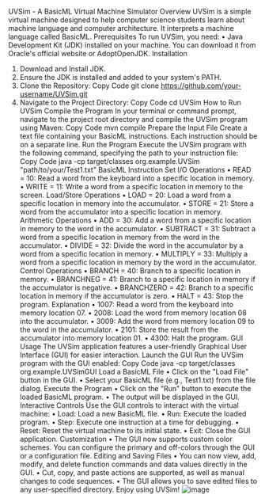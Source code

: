 UVSim - A BasicML Virtual Machine Simulator
Overview
UVSim is a simple virtual machine designed to help computer science students learn about machine language and computer architecture. It interprets a machine language called BasicML.
Prerequisites
To run UVSim, you need:
•	Java Development Kit (JDK) installed on your machine. You can download it from Oracle's official website or AdoptOpenJDK.
Installation
1.	Download and Install JDK.
2.	Ensure the JDK is installed and added to your system's PATH.
3.	Clone the Repository:
Copy Code
git clone https://github.com/your-username/UVSim.git
4.	Navigate to the Project Directory:
Copy Code
cd UVSim
How to Run UVSim
Compile the Program
In your terminal or command prompt, navigate to the project root directory and compile the UVSim program using Maven:
Copy Code
mvn compile
Prepare the Input File
Create a text file containing your BasicML instructions. Each instruction should be on a separate line.
Run the Program
Execute the UVSim program with the following command, specifying the path to your instruction file:
Copy Code
java -cp target/classes org.example.UVSim "path/to/your/Test1.txt"
BasicML Instruction Set
I/O Operations
•	READ = 10: Read a word from the keyboard into a specific location in memory.
•	WRITE = 11: Write a word from a specific location in memory to the screen.
Load/Store Operations
•	LOAD = 20: Load a word from a specific location in memory into the accumulator.
•	STORE = 21: Store a word from the accumulator into a specific location in memory.
Arithmetic Operations
•	ADD = 30: Add a word from a specific location in memory to the word in the accumulator.
•	SUBTRACT = 31: Subtract a word from a specific location in memory from the word in the accumulator.
•	DIVIDE = 32: Divide the word in the accumulator by a word from a specific location in memory.
•	MULTIPLY = 33: Multiply a word from a specific location in memory by the word in the accumulator.
Control Operations
•	BRANCH = 40: Branch to a specific location in memory.
•	BRANCHNEG = 41: Branch to a specific location in memory if the accumulator is negative.
•	BRANCHZERO = 42: Branch to a specific location in memory if the accumulator is zero.
•	HALT = 43: Stop the program.
Explanation
•	1007: Read a word from the keyboard into memory location 07.
•	2008: Load the word from memory location 08 into the accumulator.
•	3009: Add the word from memory location 09 to the word in the accumulator.
•	2101: Store the result from the accumulator into memory location 01.
•	4300: Halt the program.
GUI Usage
The UVSim application features a user-friendly Graphical User Interface (GUI) for easier interaction.
Launch the GUI
Run the UVSim program with the GUI enabled:
Copy Code
java -cp target/classes org.example.UVSimGUI
Load a BasicML File
•	Click on the "Load File" button in the GUI.
•	Select your BasicML file (e.g., Test1.txt) from the file dialog.
Execute the Program
•	Click on the "Run" button to execute the loaded BasicML program.
•	The output will be displayed in the GUI.
Interactive Controls
Use the GUI controls to interact with the virtual machine:
•	Load: Load a new BasicML file.
•	Run: Execute the loaded program.
•	Step: Execute one instruction at a time for debugging.
•	Reset: Reset the virtual machine to its initial state.
•	Exit: Close the GUI application.
Customization
•	The GUI now supports custom color schemes. You can configure the primary and off-colors through the GUI or a configuration file.
Editing and Saving Files
•	You can now view, add, modify, and delete function commands and data values directly in the GUI.
•	Cut, copy, and paste actions are supported, as well as manual changes to code sequences.
•	The GUI allows you to save edited files to any user-specified directory.
Enjoy using UVSim!
![image](https://github.com/user-attachments/assets/e37bf05b-ec6d-4e06-af78-99581258167c)


